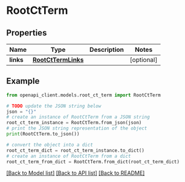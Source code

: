 # RootCtTerm


## Properties

Name | Type | Description | Notes
------------ | ------------- | ------------- | -------------
**links** | [**RootCtTermLinks**](RootCtTermLinks.md) |  | [optional] 

## Example

```python
from openapi_client.models.root_ct_term import RootCtTerm

# TODO update the JSON string below
json = "{}"
# create an instance of RootCtTerm from a JSON string
root_ct_term_instance = RootCtTerm.from_json(json)
# print the JSON string representation of the object
print(RootCtTerm.to_json())

# convert the object into a dict
root_ct_term_dict = root_ct_term_instance.to_dict()
# create an instance of RootCtTerm from a dict
root_ct_term_from_dict = RootCtTerm.from_dict(root_ct_term_dict)
```
[[Back to Model list]](../README.md#documentation-for-models) [[Back to API list]](../README.md#documentation-for-api-endpoints) [[Back to README]](../README.md)


